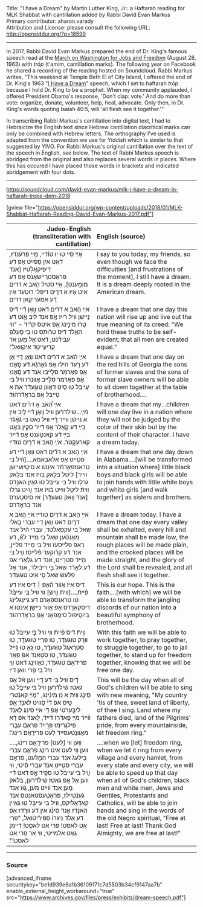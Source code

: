 <html>
<head></head>
<body>
Title: "I have a Dream" by Martin Luther King, Jr.: a Haftarah reading for MLK Shabbat with cantillation added by Rabbi David Evan Markus<br />
Primary contributor: aharon.varady<br />
Attribution and License: please consult the following URL: <a href="http://opensiddur.org/?p=18599">http://opensiddur.org/?p=18599</a>
<p />
<hr />

In 2017, Rabbi David Evan Markus prepared the end of Dr. King's famous speech read at the <a href="https://en.wikipedia.org/wiki/March_on_Washington_for_Jobs_and_Freedom">March on Washington for Jobs and Freedom</a> (August 28, 1963) with <em>trōp</em> (t'amim, cantillation marks). The following year on Facebook he shared a recording of the reading hosted on Soundcloud. Rabbi Markus writes, "This weekend at Temple Beth El of City Island, I offered the end of Dr. King's 1963 "<a href="https://www.archives.gov/files/press/exhibits/dream-speech.pdf">I Have a Dream</a>" speech, which I set to haftarah <em>trōp</em> because I hold Dr. King to be a prophet. When my community applauded, I offered President Obama's response, 'Don't clap: vote.' And do more than vote: organize, donate, volunteer, help, heal, advocate. Only then, in Dr. King's words quoting Isaiah 40:5, will 'all flesh see it together.'"

In transcribing Rabbi Markus's cantillation into digital text, I had to Hebraicize the English text since Hebrew cantillation diacritical marks can only be combined with Hebrew letters. The orthography I've used is adapted from the convention we use for Yiddish which is similar to that suggested by YIVO. For Rabbi Markus's original cantillation over the text of the speech in English, see below. The text of Rabbi Markus speech is abridged from the original and also replaces several words in places. Where this has occured I have placed those words in brackets and indicated abridgement with four dots.

<hr />

https://soundcloud.com/david-evan-markus/mlk-i-have-a-dream-in-haftarah-trope-dem-2018

[gview file="https://opensiddur.org/wp-content/uploads/2018/01/MLK-Shabbat-Haftarah-Reading-David-Evan-Markus-2017.pdf"]

<table style="margin-left: auto;margin-right: auto;" class="draggable">
<thead><tr><th id="x" style="text-align: right;">Judeo-English (transliteration with cantillation)</th><th style="text-align: left;">English (source)</th></tr></thead>
<tbody>
<tr>
<td style="vertical-align:top;" width="46%">
<div class="judeo-english"><span lang="he">
א֤ײַ סײ טוּ יוּ טו֨דײ, מ֣ײַ פרע֔נדז, דֿאַט אין ס֥פּײַט אָפ דֿע דיפיקאָל֖טיז [אנד פראָסטר֥ײשאָנס אָפ דֿע מומ֑ענט], א֥ײַ סטיל ה֖אב א דרים׃ איט א֧יז א דר֛ים דיפּ֥לי רוט֖עד אין דֿ֥ע אמעריק֖אן דרים׃
</span></div></td>

<td style="vertical-align:top;"><div class="english">
I say to you today, my friends, so even though we face the difficulties [and frustrations of the moment], I still have a dream. It is a dream deeply rooted in the American dream.
</div></td></tr>


<tr><td style="vertical-align:top;" width="46%">
<div class="judeo-english"><span lang="he">
אײַ ה֤אב א דר֨ים דֿאט װ֣אָן ד֔ײ דֿיס נ֥ײשן װיל רײַז אָ֖פּ אנד ליב אָ֑וט דֿע ט֧רוּ מינ֣ינג אָפ איטס קר֗יד - "װי האָ֤לד דֿיס טר֨וּתֿס טוּ בּי ס֣עלפ עביד֔נט; דֿאט א֥ל מ֖ען אר קריעֶײט֥ד איקװאל"׃
</span></div></td>

<td style="vertical-align:top;"><div class="english">
I have a dream that one day this nation will rise up and live out the true meaning of its creed: "We hold these truths to be self-evident; that all men are created equal."
</div></td></tr>


<tr><td style="vertical-align:top;" width="46%">
<div class="judeo-english"><span lang="he">
אײַ ה֨אב א דר֜ים דֿאט װ֧אָן ד֛ײ אָן דֿע ר֥עד הילז אָפ גֿאָרגֿ֖א דֿע ס֣אָנז אָפ פאָרמר סל֑ײבז אנד דֿע ס֤אָנז אָפ פאָרמר סל֣ײב אָװנרז װיל בּי ע֥ײבּל טוּ ס֖יט דאָװן טוּג֑עדֿר אַת א ט֖ײבּל אַפ בּראָדֿרהוּד׃
</span></div></td>

<td style="vertical-align:top;"><div class="english">
I have a dream that one day on the red hills of Georgia the sons of former slaves and the sons of former slave owners will be able to sit down together at the table of brotherhood....
</div></td></tr>


<tr><td style="vertical-align:top;" width="46%">
<div class="judeo-english"><span lang="he">
אײַ ה֠אב א֣ דר֡ים דֿאט מ֨ײַ...שֿילדר֜ען װיל װ֣אָן ד֗ײ ל֤יב אין א נײש֨ן װײר דֿ֣ײ װיל נאט בּי גֿאָ֔גֿד בּײַ דֿע ק֥אָלר אָפ דֿײר סק֖ין בּאָט בּײַ דֿע קאנט֣ענט אָפ דֿײר קארעק֑טר. אײַ ה֥אב א דר֖ים טודײ׃
</span></div></td>

<td style="vertical-align:top;"><div class="english">
I have a dream that my...children will one day live in a nation where they will not be judged by the color of their skin but by the content of their character. I have a dream today. 
</div></td></tr>


<tr><td style="vertical-align:top;" width="46%">
<div class="judeo-english"><span lang="he">
אײַ ה֣אב א דר֞ים דֿאט װ֣אָן ד֡ײ דֿע סט֣ײט אָפ אלאבּאמא....[װ֨יל בּי טראנזפאָרמ֜ד אינטוּ א סיט֧יועײשן װײר] ליטל בּל֛אק בּױז אנד  בּל֥אק גרל֖ז װיל בּי עײבּ֥ל טוּ גֿאָין האנ֑דס װיתֿ ליט֤ל װײַט בּ֨ױז אנד װ֣ײַט גר֔לז [אנד װ֥אק טוגעדֿ֖ר] אז סיסט֥ערס אנד בּראָדֿרס׃
</span></div></td>

<td style="vertical-align:top;"><div class="english">
I have a dream that one day down in Alabama....[will be transformed into a situation where] little black boys and black girls will be able to join hands with little white boys and white girls [and walk together] as sisters and brothers.
</div></td></tr>


<tr><td style="vertical-align:top;" width="46%">
<div class="judeo-english"><span lang="he">
אײַ ה֥אב א דר֖ים טודײ׃ אײַ ה֧אב א דר֛ים דֿאט װ֥אָן ד֖ײ עברי ב֥אלי שאל בּי עקס֑אלטד, עברי ה֨יל אנד מאָנט֜ען שאל בּי מײד לאָ֗, דֿע ר֤אפ פּלײסעז װיל בּי מ֣ײד פּל֔ײן, אנד דֿע קר֨וּקעד פּ֡לײסז֜ װ֥יל בּי מ֖ײד סטר֑ײט, אנד דֿע גל֤אָרי אפ דֿע לאָר֨ד שאל בּ֣י ריב֔ילד, אנד א֥ל פלעש שאל ס֖י איט טוגעדֿר׃
</span></div></td>

<td style="vertical-align:top;"><div class="english">
I have a dream today. I have a dream that one day every valley shall be exhalted, every hill and mountain shall be made low, the rough places will be made plain, and the crooked places will be made straight, and the glory of the Lord shall be revealed, and all flesh shall see it together.
</div></td></tr>


<tr><td style="vertical-align:top;" width="46%">
<div class="judeo-english"><span lang="he">
דֿיס איז אָװר ה֡אָפּ ׀ דֿיס איז דֿע פ֗ײתֿ....[װיתֿ װ֤ישֿ] װי װיל בּי עײבּ֨ל טוּ טראנספאָר֔ם דֿע גֿײנ֥גלינג דיסקאָר֖דס אָפ אָװר נײש֑ן אינטוּ א בּיוּט֧יפוּל סימ֛פאָני אָפ֖ בּראָדֿרהוּד׃ 
</span></div></td>

<td style="vertical-align:top;"><div class="english">
This is our hope. This is the faith....[with which] we will be able to transform the jangling discords of our nation into a beautiful symphony of brotherhood.
</div></td></tr>


<tr><td style="vertical-align:top;" width="46%">
<div class="judeo-english"><span lang="he">
װ֤יתֿ דֿיס פ֨ײתֿ װי װיל בּ֣י עײבּל טוּ װר֥ק טוּגעדֿ֖ר, טוּ פּר֥ײ טוּגעדֿ֑ר, טוּ סטר֧אגל טוּגעדֿ֛ר, טוּ ג֥אָ טוּ גֿ֖ײל טוגעדֿר, טוּ סט֥אנד אפּ פאָר פרידאָם טוגעדֿ֑ר, נאָװינ֥ג דֿאט װ֖י װיל בּי פ֥רי װאן דײ׃
</span></div></td>

<td style="vertical-align:top;"><div class="english">
With this faith we will be able to work together, to pray together, to struggle together, to go to jail together, to stand up for freedom together, knowing that we will be free one day.
</div></td></tr>


<tr><td style="vertical-align:top;" width="46%">
<div class="judeo-english"><span lang="he">
דֿ֣יס װיל בּי דֿע ד֣ײ װען א֨ל אָפ גאטז שֿילד֜רען װיל בּי עײבּ֣ל טוּ סינ֣ג װיתֿ א נוּ מינ֗ינג, "מ֤ײַ קאנ֨טרי ט֣יס אפ דֿי֔ ס֥װיט לאנ֖ד אָפ ליבּ֑ערטי אָפ דֿ֖י אײַ סינג׃ ל֤אנד װ֨ײר מײַ פ֣אדֿרז ד֔ײַד, ל֥אנד אפ דֿ֖א פּילג֥רימז פּר֑ײַד פראָם עב֧רי מאָװנ֛טעסײַד ל֥עט פריד֖אָם רינג"׃
</span></div></td>

<td style="vertical-align:top;"><div class="english">
This will be the day when all of God's children will be able to sing with new meaning, "My country 'tis of thee, sweet land of liberty, of thee I sing. Land where my fathers died, land of the Pilgrims' pride, from every mountainside, let freedom ring."
</div></td></tr>


<tr><td style="vertical-align:top;" width="46%">
<div class="judeo-english"><span lang="he">
....װ֤ען װי [ל֨עט] פריד֣אָם רינ֔ג, װען װ֥י לעט איט רינ֖ג פראָם עברי ב֥ילעגֿ אנד עברי המ֑לעט, פראָם עברי סט֤ײט אנד עברי ס֨יטי, װי װ֣יל בּי עײבּ֔ל טוּ ספּ֧יד אָ֣פּ דֿאט ד֗ײ װען א֤ל אָפ גאטז שֿיל֨דרען, בּלאק מ֣ען אנד װ֔ײַט מען, גֿ֣וּז אנד גֿענ֔טײַלז, פּראָט֥עסטאנטס אנד קאדֿ֖אָליקס,  װיל בּי עײבּ֥ל טוּ גֿאָײן האנ֑דז א֣נד סינ֡ג אין דֿע װר֣דז אָפ דֿע אָלד ניגרוֹ ספּיר֗יטוּאל, "פרי א֥ט לאסט! פרי אט לאס֖ט! דֿײנק ג֥אָט אלמײטי, װי אר פרי אט לאסט!"׃
</span></div></td>

<td style="vertical-align:top;"><div class="english">
....when we [let] freedom ring, when we let it ring from every village and every hamlet, from every state and every city, we will be able to speed up that day when all of God's children, black men and white men, Jews and Gentiles, Protestants and Catholics, will be able to join hands and sing in the words of the old Negro spiritual, "Free at last! Free at last! Thank God Almighty, we are free at last!"
</div>
</td></tr></tbody></table>

<hr />

<h3>Source</h3>

[advanced_iframe securitykey="be1d939e6a1b36109171c7d5503b34cf9147aa7b" enable_external_height_workaround="true" src="https://www.archives.gov/files/press/exhibits/dream-speech.pdf"]
</body>
</html>